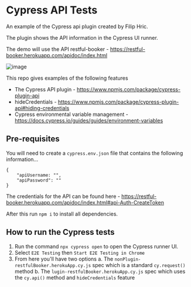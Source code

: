 # Cypress API Tests

An example of the Cypress api plugin created by Filip Hric.

The plugin shows the API information in the Cypress UI runner.

The demo will use the API restful-booker - https://restful-booker.herokuapp.com/apidoc/index.html

![image](https://github.com/filiphric/cypress-plugin-api/blob/HEAD/images/demo.gif)

This repo gives examples of the following features
 - The Cypress API plugin - https://www.npmjs.com/package/cypress-plugin-api
 - hideCredentials - https://www.npmjs.com/package/cypress-plugin-api#hiding-credentials
 - Cypress environmental variable management - https://docs.cypress.io/guides/guides/environment-variables

## Pre-requisites

You will need to create a `cypress.env.json` file that contains the following information...
```
{
    "apiUsername: "",
    "apiPassword": ""
}
```
The credentials for the API can be found here - https://restful-booker.herokuapp.com/apidoc/index.html#api-Auth-CreateToken

After this run `npm i` to install all dependencies.

## How to run the Cypress tests

1. Run the command `npx cypress open` to open the Cypress runner UI.
2. Select `E2E Testing` then `Start E2E Testing in Chrome`
3. From here you'll have two options
  a. The `nonPlugin-restfulBooker.herokuApp.cy.js` spec which is a standard `cy.request()` method
  b. The `lugin-restfulBooker.herokuApp.cy.js` spec which uses the `cy.api()` method and `hideCredentials` feature
